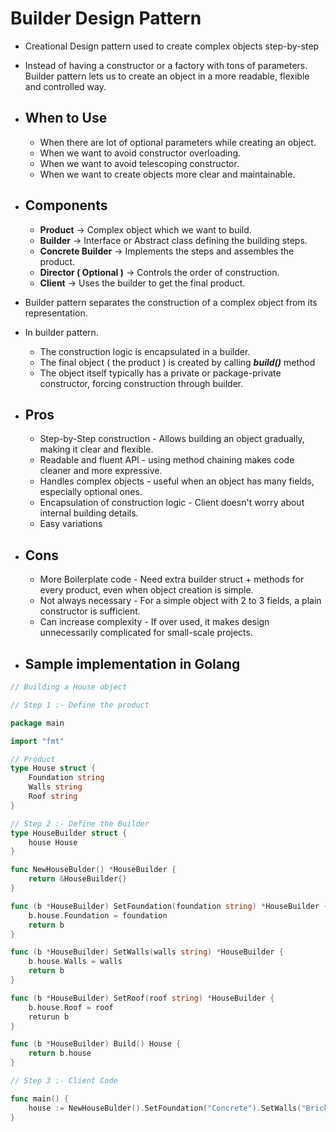 # Builder Design Pattern
- Creational Design pattern used to create complex objects step-by-step
- Instead of having a constructor or a factory with tons of parameters. Builder pattern lets us to create an object in a more readable, flexible and controlled way.

- ## When to Use
	- When there are lot of optional parameters while creating an object.
	- When we want to avoid constructor overloading.
	- When we want to avoid telescoping constructor.
	- When we want to create objects more clear and maintainable.

- ## Components
	- **Product** -> Complex object which we want to build.
	- **Builder** -> Interface or Abstract class defining the building steps.
	- **Concrete Builder** -> Implements the steps and assembles the product.
	- **Director ( Optional )** -> Controls the order of construction.
	- **Client** -> Uses the builder to get the final product.

- Builder pattern separates the construction of a complex object from its representation.
- In builder pattern.
	- The construction logic is encapsulated in a builder.
	- The final object ( the product ) is created by calling ***build()*** method
	- The object itself typically has a private or package-private constructor, forcing construction through builder.

- ## Pros
	- Step-by-Step construction - Allows building an object gradually, making it clear and flexible.
	- Readable and fluent API - using method chaining makes code cleaner and more expressive.
	- Handles complex objects - useful when an object has many fields, especially optional ones.
	- Encapsulation of construction logic - Client doesn't worry about internal building details.
	- Easy variations

- ## Cons
	- More Boilerplate code - Need extra builder struct + methods for every product, even when object creation is simple.
	- Not always necessary - For a simple object with 2 to 3 fields, a plain constructor is sufficient.
	- Can increase complexity - If over used, it makes design unnecessarily complicated for small-scale projects.
	
- ## Sample implementation in Golang
```go
// Building a House object

// Step 1 :- Define the product

package main

import "fmt"

// Product
type House struct {
    Foundation string
    Walls string
    Roof string
}

// Step 2 :- Define the Builder
type HouseBuilder struct {
    house House
}

func NewHouseBulder() *HouseBuilder {
    return &HouseBuilder{}
}

func (b *HouseBuilder) SetFoundation(foundation string) *HouseBuilder {
    b.house.Foundation = foundation
    return b
}

func (b *HouseBuilder) SetWalls(walls string) *HouseBuilder {
    b.house.Walls = walls
    return b
}

func (b *HouseBuilder) SetRoof(roof string) *HouseBuilder {
    b.house.Roof = roof
    returun b
}

func (b *HouseBuilder) Build() House {
    return b.house
}

// Step 3 :- Client Code

func main() {
    house := NewHouseBulder().SetFoundation("Concrete").SetWalls("Brick").SetRoof("Tile").Build()
}
```
